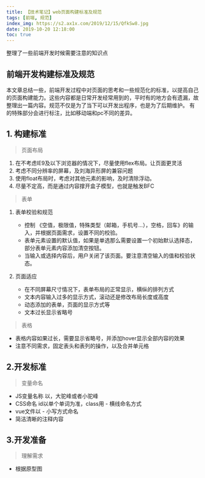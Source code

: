 ```yaml
---
title: 【技术笔记】web页面构建标准及规范
tags: [前端, 规范]
index_img: https://s2.ax1x.com/2019/12/15/QfkSw8.jpg
date: 2019-10-20 12:18:00
toc: true
---
```


整理了一些前端开发时候需要注意的知识点
<!--more-->

前端开发构建标准及规范
-------

本文章总结一些，前端开发过程中对页面的思考和一些规范化的标准，以提高自己的页面构建能力。这些内容都是日常开发经常用到的，平时有的地方会有遗漏，故整理出一篇内容。规范不仅是为了当下可以开发出程序，也是为了后期维护。
有的特殊部分会进行标注，比如移动端和pc不同的差异。

## 1. 构建标准

> 页面布局

1. 在不考虑IE9及以下浏览器的情况下，尽量使用flex布局。让页面更灵活
2. 考虑不同分辨率的屏幕，及刘海异形屏的兼容问题
3. 使用float布局时，考虑对其他元素的影响，及时清除浮动。
4. 尽量不定高，而是通过内容撑开盒子模型，也就是触发BFC


> 表单

1. 表单校验和规范
   * 控制 《空值，极限值，特殊类型（邮箱，手机号...），空格，回车》的输入，并根据页面需求，设置不同的校验。
   * 表单元素设置的默认值，如果是单选那么需要设置一个初始默认选择态，部分表单元素内容添加清空按钮。
   * 当输入或选择内容后，用户关闭了该页面。要注意清空输入的值和校验状态。
 
2. 页面适应
    * 在不同屏幕尺寸情况下，表单布局的正常显示，横纵的排列方式
    * 文本内容输入过多的显示方式，滚动还是修改布局长度或高度
    * 动态添加的表单，页面的显示方式等
    * 文本过长显示省略号

> 表格

* 表格内容如果过长，需要显示省略号，并添加hover显示全部内容的效果
* 注意不同需求，固定表头和表列的操作，以及合并单元格



## 2.开发标准

> 变量命名

  *  JS变量名称 以，大驼峰或者小驼峰
  *  CSS命名 id以单个单词为准，class用 - 横线命名方式
  *  vue文件以 - 小写方式命名
  *  简洁清晰的注释内容

  ## 3.开发准备

  > 理解需求
   
   * 根据原型图
